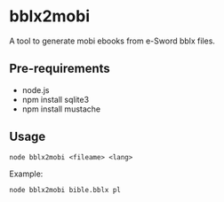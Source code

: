 # bblx2mobi

A tool to generate mobi ebooks from e-Sword bblx files.

## Pre-requirements

* node.js
* npm install sqlite3
* npm install mustache

## Usage

```
node bblx2mobi <fileame> <lang>
```

Example:

```
node bblx2mobi bible.bblx pl
```

